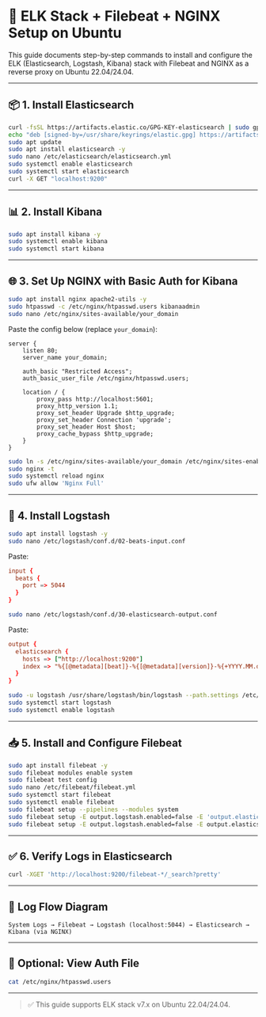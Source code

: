 # 🚀 ELK Stack + Filebeat + NGINX Setup on Ubuntu

This guide documents step-by-step commands to install and configure the ELK (Elasticsearch, Logstash, Kibana) stack with Filebeat and NGINX as a reverse proxy on Ubuntu 22.04/24.04.

---

## 📦 1. Install Elasticsearch

```bash
curl -fsSL https://artifacts.elastic.co/GPG-KEY-elasticsearch | sudo gpg --dearmor -o /usr/share/keyrings/elastic.gpg
echo "deb [signed-by=/usr/share/keyrings/elastic.gpg] https://artifacts.elastic.co/packages/7.x/apt stable main" | sudo tee -a /etc/apt/sources.list.d/elastic-7.x.list
sudo apt update
sudo apt install elasticsearch -y
sudo nano /etc/elasticsearch/elasticsearch.yml
sudo systemctl enable elasticsearch
sudo systemctl start elasticsearch
curl -X GET "localhost:9200"
```

---

## 📊 2. Install Kibana

```bash
sudo apt install kibana -y
sudo systemctl enable kibana
sudo systemctl start kibana
```

---

## 🌐 3. Set Up NGINX with Basic Auth for Kibana

```bash
sudo apt install nginx apache2-utils -y
sudo htpasswd -c /etc/nginx/htpasswd.users kibanaadmin
sudo nano /etc/nginx/sites-available/your_domain
```

Paste the config below (replace `your_domain`):

```nginx
server {
    listen 80;
    server_name your_domain;

    auth_basic "Restricted Access";
    auth_basic_user_file /etc/nginx/htpasswd.users;

    location / {
        proxy_pass http://localhost:5601;
        proxy_http_version 1.1;
        proxy_set_header Upgrade $http_upgrade;
        proxy_set_header Connection 'upgrade';
        proxy_set_header Host $host;
        proxy_cache_bypass $http_upgrade;
    }
}
```

```bash
sudo ln -s /etc/nginx/sites-available/your_domain /etc/nginx/sites-enabled/
sudo nginx -t
sudo systemctl reload nginx
sudo ufw allow 'Nginx Full'
```

---

## 🔄 4. Install Logstash

```bash
sudo apt install logstash -y
sudo nano /etc/logstash/conf.d/02-beats-input.conf
```

Paste:

```conf
input {
  beats {
    port => 5044
  }
}
```

```bash
sudo nano /etc/logstash/conf.d/30-elasticsearch-output.conf
```

Paste:

```conf
output {
  elasticsearch {
    hosts => ["http://localhost:9200"]
    index => "%{[@metadata][beat]}-%{[@metadata][version]}-%{+YYYY.MM.dd}"
  }
}
```

```bash
sudo -u logstash /usr/share/logstash/bin/logstash --path.settings /etc/logstash -t
sudo systemctl start logstash
sudo systemctl enable logstash
```

---

## 📥 5. Install and Configure Filebeat

```bash
sudo apt install filebeat -y
sudo filebeat modules enable system
sudo filebeat test config
sudo nano /etc/filebeat/filebeat.yml
sudo systemctl start filebeat
sudo systemctl enable filebeat
sudo filebeat setup --pipelines --modules system
sudo filebeat setup -E output.logstash.enabled=false -E 'output.elasticsearch.hosts=["localhost:9200"]'
sudo filebeat setup -E output.logstash.enabled=false -E output.elasticsearch.hosts=['localhost:9200'] -E setup.kibana.host=localhost:5601
```

---

## ✅ 6. Verify Logs in Elasticsearch

```bash
curl -XGET 'http://localhost:9200/filebeat-*/_search?pretty'
```

---

## 🔁 Log Flow Diagram

```
System Logs → Filebeat → Logstash (localhost:5044) → Elasticsearch → Kibana (via NGINX)
```

---

## 📝 Optional: View Auth File

```bash
cat /etc/nginx/htpasswd.users
```

---

> ✅ This guide supports ELK stack v7.x on Ubuntu 22.04/24.04.

